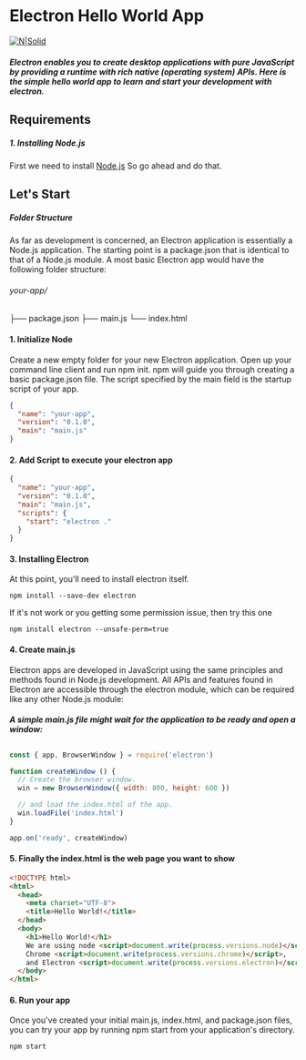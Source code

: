 # Electron Hello World App

[![N|Solid](https://camo.githubusercontent.com/627c774e3070482b180c3abd858ef2145d46303b/68747470733a2f2f656c656374726f6e6a732e6f72672f696d616765732f656c656374726f6e2d6c6f676f2e737667)](https://electronjs.org/)

##### Electron enables you to create desktop applications with pure JavaScript by providing a runtime with rich native (operating system) APIs. Here is the simple hello world app to learn and start your development with electron.

## Requirements
##### 1. Installing Node.js
First we need to install [Node.js](https://nodejs.org/en/) So go ahead and do that.
  
## Let's Start
##### Folder Structure
As far as development is concerned, an Electron application is essentially a Node.js application. The starting point is a package.json that is identical to that of a Node.js module. A most basic Electron app would have the following folder structure:
###### your-app/
├── package.json
├── main.js
└── index.html

#### 1. Initialize Node
Create a new empty folder for your new Electron application. Open up your command line client and run npm init. npm will guide you through creating a basic package.json file. The script specified by the main field is the startup script of your app.

```JSON
{
  "name": "your-app",
  "version": "0.1.0",
  "main": "main.js"
}
```

#### 2. Add Script to execute your electron app

```JSON
{
  "name": "your-app",
  "version": "0.1.0",
  "main": "main.js",
  "scripts": {
    "start": "electron ."
  }
}
```

#### 3. Installing Electron
At this point, you'll need to install electron itself. 
```
npm install --save-dev electron
```
If it's not work or you getting some permission issue, then try this one
```
npm install electron --unsafe-perm=true

```

#### 4. Create main.js
Electron apps are developed in JavaScript using the same principles and methods found in Node.js development. All APIs and features found in Electron are accessible through the electron module, which can be required like any other Node.js module:
##### A simple main.js file might wait for the application to be ready and open a window:
##
```javascript
const { app, BrowserWindow } = require('electron')

function createWindow () {
  // Create the browser window.
  win = new BrowserWindow({ width: 800, height: 600 })

  // and load the index.html of the app.
  win.loadFile('index.html')
}

app.on('ready', createWindow)
```

#### 5. Finally the index.html is the web page you want to show
```HTML
<!DOCTYPE html>
<html>
  <head>
    <meta charset="UTF-8">
    <title>Hello World!</title>
  </head>
  <body>
    <h1>Hello World!</h1>
    We are using node <script>document.write(process.versions.node)</script>,
    Chrome <script>document.write(process.versions.chrome)</script>,
    and Electron <script>document.write(process.versions.electron)</script>.
  </body>
</html>
```
#### 6. Run your app
Once you've created your initial main.js, index.html, and package.json files, you can try your app by running npm start from your application's directory.
```sh
npm start
```
